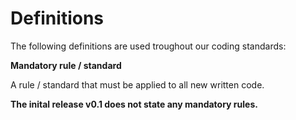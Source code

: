 # Definitions #

The following definitions are used troughout our coding standards:

**Mandatory rule / standard**

A rule / standard that must be applied to all new written code.

**The inital release v0.1 does not state any mandatory rules.**


